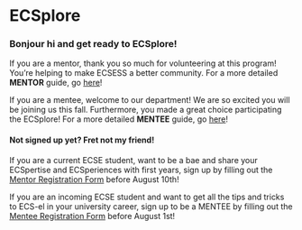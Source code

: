 # ECSplore

### Bonjour hi and get ready to ECSplore!

If you are a mentor, thank you so much for volunteering at this program! You’re helping to make ECSESS a better community. For a more detailed **MENTOR** guide, go [here](https://github.com/dvculha/ecsplore/blob/master/ECSplore_Mentor_Guide.md)!

If you are a mentee, welcome to our department! We are so excited you will be joining us this fall. Furthermore, you made a great choice participating the ECSplore! For a more detailed **MENTEE** guide, go [here](https://github.com/dvculha/ecsplore/blob/master/ECSplore_Mentee_Guide.md)!

#### Not signed up yet? Fret not my friend!

If you are a current ECSE student, want to be a bae and share your ECSpertise and ECSperiences with first years, sign up by filling out the [Mentor Registration Form](https://docs.google.com/forms/d/1yP4fYtM0sOsALf6lmGs2KT1C965l_-YIeha2-6LiC6k/edit) before August 10th!

If you are an incoming ECSE student and want to get all the tips and tricks to ECS-el in your university career, sign up to be a MENTEE by filling out the [Mentee Registration Form](https://docs.google.com/forms/d/10IbJaNsGHym15OfBf3Rb0AwUuk7JFqxeO1TwIyysocU/edit) before August 1st!

